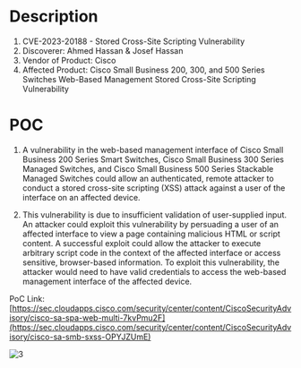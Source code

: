 # Description

1. CVE-2023-20188 - Stored Cross-Site Scripting Vulnerability
1. Discoverer: Ahmed Hassan & Josef Hassan
1. Vendor of Product: Cisco
1. Affected Product: Cisco Small Business 200, 300, and 500 Series Switches Web-Based Management Stored Cross-Site Scripting Vulnerability

# POC
1. A vulnerability in the web-based management interface of Cisco Small Business 200 Series Smart Switches, Cisco Small Business 300 Series Managed Switches, and Cisco Small Business 500 Series Stackable Managed Switches could allow an authenticated, remote attacker to conduct a stored cross-site scripting (XSS) attack against a user of the interface on an affected device.

1. This vulnerability is due to insufficient validation of user-supplied input. An attacker could exploit this vulnerability by persuading a user of an affected interface to view a page containing malicious HTML or script content. A successful exploit could allow the attacker to execute arbitrary script code in the context of the affected interface or access sensitive, browser-based information. To exploit this vulnerability, the attacker would need to have valid credentials to access the web-based management interface of the affected device.



PoC Link: [https://sec.cloudapps.cisco.com/security/center/content/CiscoSecurityAdvisory/cisco-sa-spa-web-multi-7kvPmu2F](https://sec.cloudapps.cisco.com/security/center/content/CiscoSecurityAdvisory/cisco-sa-smb-sxss-OPYJZUmE)


![3](https://github.com/ahmedvienna/Vulnerabilities/assets/80028768/cac310ba-09bb-4c6d-81c8-76d4e6c81c77)
